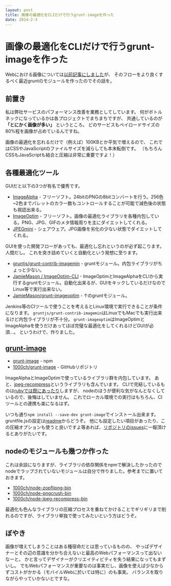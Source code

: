 ```yaml
---
layout: post
title: 画像の最適化をCLIだけで行うgrunt-imageを作った
date: 2014-2-3
---
```


# 画像の最適化をCLIだけで行うgrunt-imageを作った

Webにおける画像については[以前記事にしました](/posts/2013/web-image-optimization.html)が、
そのフローをより良くするべく最近gruntのモジュールを作ったのでその話を。

## 前置き

私は弊社サービスのパフォーマンス改善を業務としてしています。
何がボトルネックになっているかは各プロジェクトでまちまちですが、
共通しているのが **「とにかく画像が多い」** というところ。
どのサービスもペイロードサイズの80%程を画像が占めているんですね。

画像の最適化を忘れるだけで（例えば）100KBとか平気で増えるので、
これではCSSやJavaScriptのファイルサイズを減らしても本末転倒です。
（もちろんCSSもJavaScriptも結合と圧縮は非常に重要ですよ！）

## 各種最適化ツール

GUIだと以下の3つが有名で優秀です。

- [ImageAlpha](http://pngmini.com/) - フリーソフト。24bitのPNGの8bitコンバートを行う。256色~2色までパレットのカラー数もコントロールすることが可能で減色後の状態も視認出来る。
- [ImageOptim](http://imageoptim.com/) - フリーソフト。画像の最適化ライブラリを各種内包している。PNG、JPG、GIFのメタ情報周りを主にダイエットしてくれる。
- [JPEGmini](http://www.jpegmini.com/) - シェアウェア。JPG画像を劣化の少ない状態でダイエットしてくれる。

GUIを使った開発フローがあっても、最適化し忘れというのが必ず起こります。人間だし。
これを突き詰めていくと自動化という発想に至ります。

- [gruntjs/grunt-contrib-imagemin](https://github.com/gruntjs/grunt-contrib-imagemin) - gruntモジュール。内包ライブラリがちょっと少ない。
- [JamieMason / ImageOptim-CLI](https://github.com/JamieMason/ImageOptim-CLI) - ImageOptimとImageAlphaをCLIから実行するgruntモジュール。自動化出来るが、GUIをキックしているだけなのでLinux等で実行出来ない。
- [JamieMason/grunt-imageoptim](https://github.com/JamieMason/grunt-imageoptim) - ↑のgruntモジュール。

Jenkins等のCIツールで使うことを考えるとLinux環境で実行できることが条件になります。
`gruntjs/grunt-contrib-imagemin`はLinuxでもMacでも実行出来るけど内包ライブラリが不十分。
`grunt-imageoptim`はImageOptimとImageAlphaを使うだけあってほぼ完璧な最適化をしてくれるけどGUIが必須…。
というわけで、作りました。

## [grunt-image](https://github.com/1000ch/grunt-image)

- [grunt-image](https://npmjs.org/package/grunt-image) - npm
- [1000ch/grunt-image](https://github.com/1000ch/grunt-image) - GitHubリポジトリ

ImageAlphaとImageOptimで使っているライブラリ群を内包しています。
あと、[jpeg-recompress](https://github.com/danielgtaylor/jpeg-archive#jpeg-recompress)というライブラリも含んでいます。
CLIで完結しているものは[rubyでは既にあったり](https://github.com/toy/image_optim)しますが、
nodeのほうが便利な気がなんとなくしているので、後悔はしていません。
これでローカル環境での実行はもちろん、CIツールとの連携も楽になるはず。

いつも通り`npm install --save-dev grunt-image`でインストール出来ます。
gruntfile.jsの設定は[readme](https://github.com/1000ch/grunt-image#usage)からどうぞ。
他にも設定したい項目があったり、この圧縮オプションも使うと良いですよ等あれば、[リポジトリのissues](https://github.com/1000ch/grunt-image/issues)に一報頂けるとありがたいです。

## nodeのモジュールも幾つか作った

これは余談になりますが、ライブラリの依存関係をnpmで解決したかったので
nodeでラップされていないモジュールは自分で作りました。参考までに置いておきます。

- [1000ch/node-zopflipng-bin](https://github.com/1000ch/node-zopflipng-bin)
- [1000ch/node-pngcrush-bin](https://github.com/1000ch/node-pngcrush-bin)
- [1000ch/node-jpeg-recompress-bin](https://github.com/1000ch/node-jpeg-recompress-bin)

最適化も色んなライブラリの圧縮プロセスを重ねてかけることでギリギリまで削れるのですが、ライブラリ単独で使ってみたいという方はどうぞ。

## ぼやき

画像が増えてしまうことはある種宿命だとは思っているものの、
やっぱデザイナーとその辺の意識を分かち合えないと最高のWebパフォーマンスって出ないなーと。
かと言ってデザイナーがクリエイティビティを失う結果になってもまずいし。
でもWebパフォーマンスが重要なのは事実だし、画像を使えば少なからずコストがかかる（モバイルWebに於いては特に）のも事実。
バランスを取りながらやっていかないとですな。
